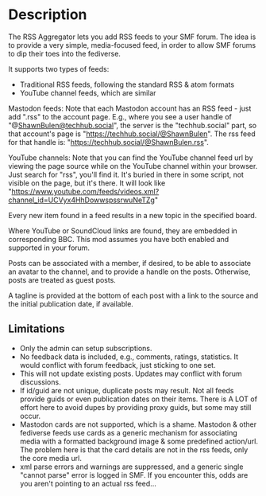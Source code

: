 # Description
The RSS Aggregator lets you add RSS feeds to your SMF forum.  The idea is to provide a very simple, media-focused feed, in order to allow SMF forums to dip their toes into the fediverse.

It supports two types of feeds:
 - Traditional RSS feeds, following the standard RSS & atom formats
 - YouTube channel feeds, which are similar

Mastodon feeds:  Note that each Mastodon account has an RSS feed - just add ".rss" to the account page.  E.g., where you see a user handle of "@ShawnBulen@techhub.social", the server is the "techhub.social" part, so that account's page is "https://techhub.social/@ShawnBulen".  The rss feed for that handle is: "https://techhub.social/@ShawnBulen.rss".

YouTube channels:  Note that you can find the YouTube channel feed url by viewing the page source while on the YouTube channel within your browser.  Just search for "rss", you'll find it.  It's buried in there in some script, not visible on the page, but it's there.  It will look like "https://www.youtube.com/feeds/videos.xml?channel_id=UCVyx4HhDowwspssrwuNeTZg"

Every new item found in a feed results in a new topic in the specified board.

Where YouTube or SoundCloud links are found, they are embedded in corresponding BBC.  This mod assumes you have both enabled and supported in your forum.

Posts can be associated with a member, if desired, to be able to associate an avatar to the channel, and to provide a handle on the posts.  Otherwise, posts are treated as guest posts.

A tagline is provided at the bottom of each post with a link to the source and the initial publication date, if available.

## Limitations
 - Only the admin can setup subscriptions.
 - No feedback data is included, e.g., comments, ratings, statistics.  It would conflict with forum feedback, just sticking to one set.
 - This will not update existing posts.  Updates may conflict with forum discussions.
 - If id/guid are not unique, duplicate posts may result.  Not all feeds provide guids or even publication dates on their items.  There is A LOT of effort here to avoid dupes by providing proxy guids, but some may still occur.
 - Mastodon cards are not supported, which is a shame.  Mastodon & other fediverse feeds use cards as a generic mechanism for associating media with a formatted background image & some predefined action/url.  The problem here is that the card details are not in the rss feeds, only the core media url.
 - xml parse errors and warnings are suppressed, and a generic single "cannot parse" error is logged in SMF.  If you encounter this, odds are you aren't pointing to an actual rss feed...
